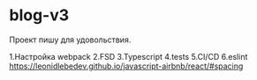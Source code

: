 # blog-v3
Проект пишу для удовольствия.

1.Настройка webpack
2.FSD
3.Typescript
4.tests
5.CI/CD
6.eslint https://leonidlebedev.github.io/javascript-airbnb/react/#spacing

